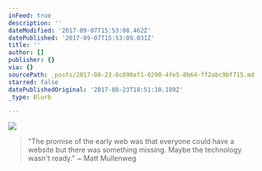```yaml
---
inFeed: true
description: ''
dateModified: '2017-09-07T15:53:08.462Z'
datePublished: '2017-09-07T15:53:09.031Z'
title: ''
author: []
publisher: {}
via: {}
sourcePath: _posts/2017-08-23-8c890af1-0290-4fe5-8b64-ff2abc9bf715.md
starred: false
datePublishedOriginal: '2017-08-23T18:51:10.189Z'
_type: Blurb

---
```

![](https://the-grid-user-content.s3-us-west-2.amazonaws.com/7b34ebc8-8581-412e-b028-007196348275.jpg)

> "The promise of the early web was that everyone could have a website but there was something missing. Maybe the technology wasn't ready." ~ Matt Mullenweg